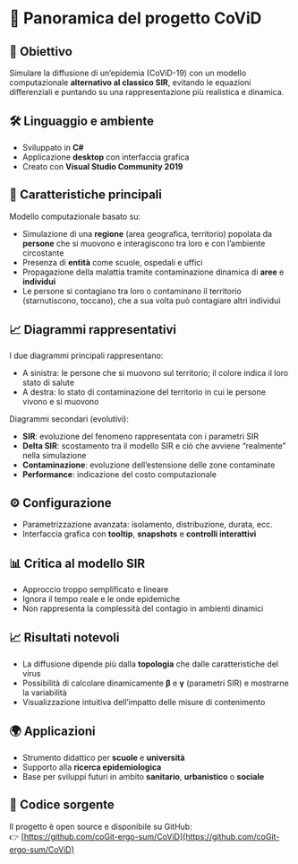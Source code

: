 # 🧠 Panoramica del progetto CoViD

## 🔬 Obiettivo  
Simulare la diffusione di un’epidemia (CoViD-19) con un modello computazionale **alternativo al classico SIR**, evitando le equazioni differenziali e puntando su una rappresentazione più realistica e dinamica.

## 🛠️ Linguaggio e ambiente  
- Sviluppato in **C#**  
- Applicazione **desktop** con interfaccia grafica  
- Creato con **Visual Studio Community 2019**

## 📌 Caratteristiche principali  
Modello computazionale basato su:
- Simulazione di una **regione** (area geografica, territorio) popolata da **persone** che si muovono e interagiscono tra loro e con l’ambiente circostante  
- Presenza di **entità** come scuole, ospedali e uffici  
- Propagazione della malattia tramite contaminazione dinamica di **aree** e **individui**  
- Le persone si contagiano tra loro o contaminano il territorio (starnutiscono, toccano), che a sua volta può contagiare altri individui

## 📈 Diagrammi rappresentativi  
I due diagrammi principali rappresentano:
- A sinistra: le persone che si muovono sul territorio; il colore indica il loro stato di salute  
- A destra: lo stato di contaminazione del territorio in cui le persone vivono e si muovono

Diagrammi secondari (evolutivi):
- **SIR**: evoluzione del fenomeno rappresentata con i parametri SIR  
- **Delta SIR**: scostamento tra il modello SIR e ciò che avviene “realmente” nella simulazione  
- **Contaminazione**: evoluzione dell’estensione delle zone contaminate  
- **Performance**: indicazione del costo computazionale

## ⚙️ Configurazione  
- Parametrizzazione avanzata: isolamento, distribuzione, durata, ecc.  
- Interfaccia grafica con **tooltip**, **snapshots** e **controlli interattivi**

## 📊 Critica al modello SIR  
- Approccio troppo semplificato e lineare  
- Ignora il tempo reale e le onde epidemiche  
- Non rappresenta la complessità del contagio in ambienti dinamici

## 📈 Risultati notevoli  
- La diffusione dipende più dalla **topologia** che dalle caratteristiche del virus  
- Possibilità di calcolare dinamicamente **β** e **γ** (parametri SIR) e mostrarne la variabilità  
- Visualizzazione intuitiva dell’impatto delle misure di contenimento

## 🌍 Applicazioni  
- Strumento didattico per **scuole** e **università**  
- Supporto alla **ricerca epidemiologica**  
- Base per sviluppi futuri in ambito **sanitario**, **urbanistico** o **sociale**

## 📂 Codice sorgente  
Il progetto è open source e disponibile su GitHub:  
👉 [https://github.com/coGit-ergo-sum/CoViD](https://github.com/coGit-ergo-sum/CoViD)
